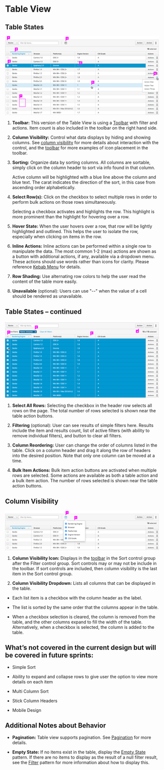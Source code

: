 # Table View

## Table States
![Table with a single row selected](img/table-callout1.png)

1. **Toolbar:** This version of the Table View is using a [Toolbar](http://www.patternfly.org/pattern-library/forms-and-controls/toolbar/) with filter and actions. Item count is also included in the toolbar on the right hand side.

2. **Column Visibility:** Control what data displays by hiding and showing columns. See [column visibility](#column-visibility) for more details about interaction with the control, and the [toolbar](http://www.patternfly.org/pattern-library/forms-and-controls/toolbar/) for more examples of icon placement in the toolbar.

3. **Sorting:** Organize data by sorting columns. All columns are sortable, simply click on the column header to sort via info found in that column.

    Active column will be highlighted with a blue line above the column and blue text. The carat indicates the direction of the sort, in this case from ascending order alphabetically.

4. **Select Row(s):** Click on the checkbox to select multiple rows in order to perform bulk actions on those rows simultaneously.

    Selecting a checkbox activates and highlights the row. This highlight is more prominent than the highlight for hovering over a row.

5. **Hover State:** When the user hovers over a row, that row will be lightly highlighted and outlined. This helps the user to isolate the row, especially when clicking on items in the row.

6. **Inline Actions:** Inline actions can be performed within a single row to manipulate the data. The most common 1-2 (max) actions are shown as a button with additional actions, if any, available via a dropdown menu. These actions should use words rather than icons for clarity. Please reference [Kebab Menu](http://www.patternfly.org/pattern-library/widgets/#kebabs) for details.

7. **Row Shading:** Use alternating row colors to help the user read the content of the table more easily.

8. **Unavailable** (optional): Users can use "--" when the value of a cell should be rendered as unavailable.

## Table States – continued
![Table with a all rows selected](img/table-callout2.png)

1. **Select All Rows:** Selecting the checkbox in the header row selects all rows on the page. The total number of rows selected is shown near the table action buttons.

2. **Filtering** (optional): User can see results of simple filters here. Results include the item and results count, list of active filters (with ability to remove individual filters), and button to clear all filters.

3. **Column Reordering:** User can change the order of columns listed in the table. Click on a column header and drag it along the row of headers into the desired position. Note that only one column can be moved at a time.

4. **Bulk Item Actions:** Bulk item action buttons are activated when multiple rows are selected. Some actions are available as both a table action and a bulk item action. The number of rows selected is shown near the table action buttons.

## Column Visibility

![Table with a column visibility menu active](img/table-col-visibility-menu.png)

1. **Column Visibility Icon:** Displays in the [toolbar](http://www.patternfly.org/pattern-library/forms-and-controls/toolbar/) in the Sort control group after the Filter control group. Sort controls may or may not be include in the toolbar. If sort controls are included, then column visibility is the last item in the Sort control group.

2. **Column Visibility Dropdown:** Lists all columns that can be displayed in the table.

  - Each list item is a checkbox with the column header as the label.

  - The list is sorted by the same order that the columns appear in the table.

  - When a checkbox selection is cleared, the column is removed from the table, and the other columns expand to fill the width of the table. Alternatively, when a checkbox is selected, the column is added to the table.


## What’s not covered in the current design but will be covered in future sprints:

- Simple Sort

- Ability to expand and collapse rows to give user the option to view more details on each item

- Multi Column Sort

- Stick Column Headers

- Mobile Design

## Additional Notes about Behavior

- **Pagination:** Table view supports pagination. See [Pagination](https://www.patternfly.org/pattern-library/navigation/pagination/) for more details.

- **Empty State:** If no items exist in the table, display the [Empty State](http://www.patternfly.org/pattern-library/communication/empty-state/) pattern. If there are no items to display as the result of a null filter result, see the [Filter](http://www.patternfly.org/pattern-library/forms-and-controls/filter/) pattern for more information about how to display this.
